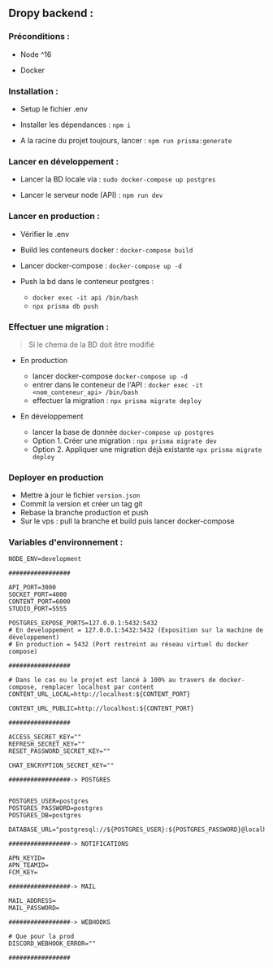 ## Dropy backend : 

### Préconditions : 
- Node ^16

- Docker

### Installation : 

- Setup le fichier .env

- Installer les dépendances : `npm i`

- A la racine du projet toujours, lancer : `npm run prisma:generate`

### Lancer en développement :

- Lancer la BD locale via : `sudo docker-compose up postgres`

- Lancer le serveur node (API) : `npm run dev`

### Lancer en production :

- Vérifier le .env

- Build les conteneurs docker : `docker-compose build`

- Lancer docker-compose : `docker-compose up -d`

- Push la bd dans le conteneur postgres :
    - `docker exec -it api /bin/bash`
    - `npx prisma db push` 

### Effectuer une migration :

> Si le chema de la BD doit être modifié

- En production
    - lancer docker-compose `docker-compose up -d`
    - entrer dans le conteneur de l'API : `docker exec -it <nom_conteneur_api> /bin/bash`
    - effectuer la migration : `npx prisma migrate deploy`

- En développement
    - lancer la base de donnée `docker-compose up postgres`
    - Option 1. Créer une migration : `npx prisma migrate dev`
    - Option 2. Appliquer une migration déjà existante `npx prisma migrate deploy`

### Deployer en production

- Mettre à jour le fichier `version.json`
- Commit la version et créer un tag git
- Rebase la branche production et push
- Sur le vps : pull la branche et build puis lancer docker-compose

### Variables d'environnement : 
```
NODE_ENV=development

#################

API_PORT=3000
SOCKET_PORT=4000
CONTENT_PORT=6000
STUDIO_PORT=5555

POSTGRES_EXPOSE_PORTS=127.0.0.1:5432:5432
# En developpement = 127.0.0.1:5432:5432 (Exposition sur la machine de développement) 
# En production = 5432 (Port restreint au réseau virtuel du docker compose)

#################

# Dans le cas ou le projet est lancé à 100% au travers de docker-compose, remplacer localhost par content
CONTENT_URL_LOCAL=http://localhost:${CONTENT_PORT}

CONTENT_URL_PUBLIC=http://localhost:${CONTENT_PORT}

#################

ACCESS_SECRET_KEY=""
REFRESH_SECRET_KEY=""
RESET_PASSWORD_SECRET_KEY=""

CHAT_ENCRYPTION_SECRET_KEY=""

#################-> POSTGRES


POSTGRES_USER=postgres
POSTGRES_PASSWORD=postgres
POSTGRES_DB=postgres

DATABASE_URL="postgresql://${POSTGRES_USER}:${POSTGRES_PASSWORD}@localhost:5432/${POSTGRES_DB}"

#################-> NOTIFICATIONS

APN_KEYID=
APN_TEAMID=
FCM_KEY=

#################-> MAIL

MAIL_ADDRESS=
MAIL_PASSWORD=

#################-> WEBHOOKS 

# Que pour la prod
DISCORD_WEBHOOK_ERROR=""

#################
```



